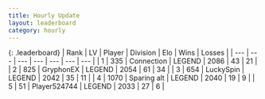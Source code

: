```yaml
---
title: Hourly Update
layout: leaderboard
category: hourly
---
```


{: .leaderboard}
| Rank | LV | Player | Division | Elo | Wins | Losses |
| --- | --- | --- | --- | --- | --- | --- |
| <span data-change="0">1</span> | 335 | <span title="ID: 539711">Connection</span> | LEGEND | <span data-change="0">2086</span> | <span data-change="0">43</span> | <span data-change="0">21</span> |
| <span data-change="0">2</span> | 825 | <span title="ID: 315148">GryphonEX</span> | LEGEND | <span data-change="0">2054</span> | <span data-change="0">61</span> | <span data-change="0">34</span> |
| <span data-change="0">3</span> | 654 | <span title="ID: 498412">LuckySpin</span> | LEGEND | <span data-change="0">2042</span> | <span data-change="0">35</span> | <span data-change="0">11</span> |
| <span data-change="0">4</span> | 1070 | <span title="ID: 203132">Sparing alt</span> | LEGEND | <span data-change="0">2040</span> | <span data-change="0">19</span> | <span data-change="0">9</span> |
| <span data-change="0">5</span> | 51 | <span title="ID: 524744">Player524744</span> | LEGEND | <span data-change="0">2033</span> | <span data-change="0">27</span> | <span data-change="0">6</span> |